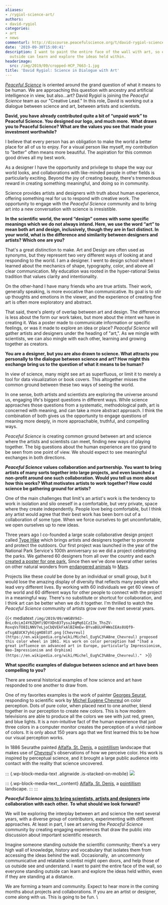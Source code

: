 ```yaml
---
aliases:
- /rygiol-science-art/
authors:
- david-rygiol
categories:
- art
- news
commenturl: http://discourse.peacefulscience.org/t/david-rygiol-science-in-dialogue-with-art/7970
date: '2019-09-30T15:00:41'
description: I want to paint the entire face of the wall with art, so everyone standing
  outside can learn and explore the ideas held within.
headerimage:
  src: /img/2019/09/cropped-HCP_7663-1.jpg
title: 'David Rygiol: Science in Dialogue with Art'
---
```


*[Peaceful Science](https://peacefulscience.org/launching/)* is oriented around the grand question of what it means to be human. We are approaching this question with ancestry and artificial intelligence in view, but also...art? David Rygiol is joining the *Peaceful Science* team as our "Creative Lead." In this role, David is working out a dialogue between science and art, between artists and scientists. 

**David, you have already contributed quite a bit of “unpaid work” to Peaceful Science. You designed our logo, and much more.  What draws you to Peaceful Science? What are the values you see that made your investment worthwhile?**

I believe that every person has an obligation to make the world a better place for all of us to enjoy. For a visual person like myself, my contribution to "better" often means more beautiful. The aspiration for this common good drives all my best work.

As a designer I have the opportunity and privilege to shape the way our world looks, and collaborations with like-minded people in other fields is particularly exciting. Beyond the joy of creating beauty, there's tremendous reward in creating something meaningful, and doing so in community.

Science provides artists and designers with truth about human experience, offering something real for us to respond with creative work. The opportunity to engage with the *Peaceful Science* community and to bring art into a new conversation with science is irresistible.

**In the scientific world, the word “design” comes with some specific meanings which we do not always intend. Here, we use the word “art” to mean both art and design, inclusively, though they are in fact distinct. In your world, what is the difference and similarity between designers and artists? Which one are you?**

That's a great distinction to make. Art and Design are often used as synonyms, but they represent two very different ways of looking at and responding to the world. I am a designer. I went to design school where I learned about the mechanics of shape, typography, color, and above all clear communication. My education was rooted in the hyper-rational Swiss tradition that values clarity and intentionality. 

On the other-hand I have many friends who are true artists. Their work, generally speaking, is more evocative than communicative. Its goal is to stir up thoughts and emotions in the viewer, and the experience of creating fine art is often more exploratory and abstract. 

That said, there's plenty of overlap between art and design. The difference is less about the form our work takes, but more about the intent we have in creating it. Was a poster made to communicate information or specific feelings, or was it made to explore an idea or place? *Peaceful Science* will gather artists and designers under the heading of "art,". As we mingle with scientists, we can also mingle with each other, learning and growing together as creators. 

**You are a designer, but you are also drawn to science. What attracts you personally to the dialogue between science and art? How might this exchange bring us to the question of what it means to be human?**

In view of science, many might see art as superfluous, or limit it to merely a tool for data visualization or book covers. This altogether misses the common ground between these two ways of seeing the world.

In one sense, both artists and scientists are exploring the universe around us, engaging life's biggest questions in different ways. While science approaches those questions from a systematic, methodological path, art is concerned with meaning, and can take a more abstract approach. I think the combination of both gives us the opportunity to engage questions of meaning more deeply, in more approachable, truthful, and compelling ways. 

*Peaceful Science* is creating common ground between art and science where the artists and scientists can meet, finding new ways of playing together. The big questions about the human experience are too grand to be seen from one point of view. We should expect to see meaningful exchanges in both directions.

***Peaceful Science* values collaboration and partnership. You want to bring artists of many sorts together into large projects, and even launched a non-profit around one such collaboration. Would you tell us more about how this works? What motivates artists to work together? How could science be gathering ground for artists?**

One of the main challenges that limit's an artist's work is the tendency to work in isolation and silo oneself in a comfortable, but very private, space where they create independently. People love being comfortable, but I think any artist would agree that their best work has been born out of a collaboration of some type. When we force ourselves to get uncomfortable, we open ourselves up to new ideas. 

Three years ago I co-founded a large scale collaborative design project called [Type Hike](http://typehike.com/) which brings artists and designers together to promote and protect the outdoors. Our first project was launched in the year of the National Park Service's 100th anniversary so we did a project celebrating the parks. We gathered 60 designers from all over the country and each [created a poster for one park.](http://typehike.com/projects?category=NPS%20100) Since then we've done several other series on other natural wonders from [endangered animals](http://typehike.com/alphabeast-poems) to [Mars](http://typehike.com/projects/2018/7/9/mars-poster-pin). 

Projects like these *could* be done by an individual or small group, but it would lose the amazing display of diversity that reflects many people who lead very different lives. By working with 60 individuals we get 60 views of the world and 60 different ways for other people to connect with the project in a meaningful way. There's no substitute or shortcut for collaboration, and I think art can be better when we do it together. I'm thrilled to watch the *Peaceful Science* community of artists grow over the next several years. 

{{< mediatext `/img/2019/09/eWGBV9dJ-BnLc0cLmI4Y6ZQHfi9DYXDn83TysuJ4gMq61CzI3x_ThsZV-RoxqVsTO8ILNNV7eLjoCbQVEkFxAlBZ4mEw-BYvaBULHFWWaIEAs8UQf9-oTsgAEUCK7yhGjgHO8lUT.png` `[Chevreul](https://en.wikipedia.org/wiki/Michel_Eug%C3%A8ne_Chevreul) proposed this color wheel in 1861. His work on color perception had "[had a great influence on advanced art in Europe, particularly Impressionism, Neo-Impressionism and Orphism](https://en.wikipedia.org/wiki/Michel_Eug%C3%A8ne_Chevreul)." ` >}}

**What specific examples of dialogue between science and art have been compelling to you?**

There are several historical examples of how science and art have responded to one another to draw from. 

One of my favorites examples is the work of painter [Georges Seurat](https://en.wikipedia.org/wiki/Georges_Seurat), responding to scientific work by [Michel Eugène Chevreul](https://en.wikipedia.org/wiki/Michel_Eug%C3%A8ne_Chevreul) on color perception. Dots of pure color, when placed next to one another, blend together in our perception to create new colors. This is how modern televisions are able to produce all the colors we see with just red, green, and blue lights. It is a non-intuitive fact of the human experience that just three colors in a computer monitor creates the perception of a vivid rainbow of colors. It is only about 150 years ago that we first learned this to be how our visual perception works. 

In 1886 Seurathe painted [Alfalfa, St. Denis](https://www.wikiart.org/en/georges-seurat/alfalfa-st-denis-1886), a [pointillism](https://drawpaintacademy.com/pointillism-art-movement/) landscape that makes use of [Chevreul](https://en.wikipedia.org/wiki/Michel_Eug%C3%A8ne_Chevreul)'s observations of how we perceive color. His work is inspired by perceptual science, and it brought a large public audience into contact with the reality that science uncovered. 

::: {.wp-block-media-text .alignwide .is-stacked-on-mobile}
![](/img/2019/09/alfalfa-st-denis-1886.jpeg)

::: {.wp-block-media-text__content}
[Alfalfa, St. Denis](https://www.wikiart.org/en/georges-seurat/alfalfa-st-denis-1886), a [pointillism](https://drawpaintacademy.com/pointillism-art-movement/) landscape.
:::
:::

***Peaceful Science* [aims to bring scientists, artists and designers](https://peacefulscience.org/launching/) into collaboration with each other.** **To what should we look forward?**

We will be exploring the interplay between art and science the next several years, with a diverse group of contributors, experimenting with different approaches. At least in part, I see art serving the *Peaceful Science* community by creating engaging experiences that draw the public into discussion about important scientific research. 

Imagine someone standing outside the scientific community; there's a very high wall of knowledge, history and vocabulary that isolates them from accessing the ideas behind the wall. Occasionally,  an uncommonly communicative and relatable scientist might open doors, and help those of us outside see and understand. I want to paint the entire face of the wall, so everyone standing outside can learn and explore the ideas held within, even if they are standing at a distance.

We are forming a team and community. Expect to hear more in the coming months about projects and collaborations. If you are an artist or designer, come along with us. This is going to be fun. \